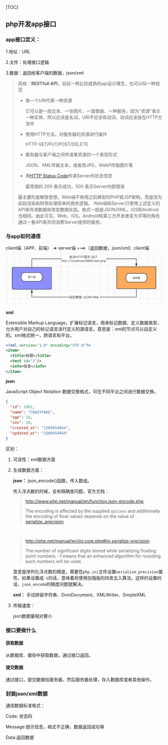 [TOC]

## php开发app接口

### app接口定义：

1.地址：URL

2.文件：处理接口逻辑

3.数据：返回给客户端的数据，json/xml

> 风格：**RESTfull API**，目前一种比较成熟的api设计理念，也可以叫一种规范
>
> - 每一个URI代表一种资源
>
>   它可以是一段文本、一张图片、一首歌曲、一种服务，因为"资源"表示一种实体，所以应该是名词，URI不应该有动词，动词应该放在HTTP方法中
>
> - 使用HTTP方法，对服务器的资源进行操作
>
>   HTTP GET/PUT/POST/DELETE
>
> - 服务器与客户端之间传递某资源的一个表现形式
>
>   JSON，XML传输文本，或者用JPG，WebP传输图片等
>
> - 用[HTTP Status Code](https://www.w3.org/Protocols/rfc2616/rfc2616-sec10.html)传递Server的状态信息
>
>   最常用的 200 表示成功，500 表示Server内部错误
>
> 最主要的是解放思想，Web端不再用之前典型的PHP或JSP架构，而是改为前段渲染和附带处理简单的商务逻辑。
> Web端和Server只使用上述定义的API来传递数据和改变数据状态。格式一般是JSON/XML。iOS和Android也相同。由此可见，Web，iOS，Android和第三方开发者变为平等的角色通过一套API来共同消费Server提供的服务。

### 与app如何通信

client端（APP、前端） => server端 ===>（返回数据，json/xml）client端
![接口返回数据](https://raw.githubusercontent.com/CRAZYFAKE/learning/master/_picture/%E6%8E%A5%E5%8F%A3%E8%BF%94%E5%9B%9E%E6%95%B0%E6%8D%AE.png)

**xml**

Extensible Markup Language，扩展标记语言，用来标记数据、定义数据类型，允许用户对自己的标记语言进行定义的源语言。意思是：xml的节点可以自定义的。xml格式统一，跨语言和平台。

```xml
<?xml version="1.0" encoding="UTF-8"?>
<item>
  <title>标题</title>
  <test id="1"/>
  <info>信息</info>
</item>
```

**json**

JavaScript Object Notation 数据交换格式，可在不同平台之间进行数据交换。

```json
{
  "id": 1001,
  "name": "CRAZYFAKE",
  "age": 18,
  "sex": 10,
  "created_at": "1509454044",
  "updated_at": "1509454044"
}
```

区别：

1. 可读性：xml数据方面

2. 生成数据方面：

   **json：** json_encode()函数，传入数组。

   传入浮点数的时候，会有精确度问题，官方文档：

   > http://www.php.net/manual/en/function.json-encode.php
   >
   > The encoding is affected by the supplied `options` and additionally the encoding of float values depends on the value of [serialize_precision](http://php.net/manual/en/ini.core.php#ini.serialize-precision).

   ​

   > http://php.net/manual/en/ini.core.php#ini.serialize-precision
   >
   > The number of significant digits stored while serializing floating point numbers. -1 means that an enhanced algorithm for rounding such numbers will be used.

   意思是序列化浮点数的精度，需要在`php.ini`文件设置`serialize_precision`属性，如果设置成`-1`的话，意味着将使用加强版的四舍五入算法。这样的设置的话，`json_encode`的精度问题就解决。

   **xml：** 手动拼装字符串、DomDocument、XMLWriter、SimpleXML

3. 传输速度：

   json数据量相对要小

### 接口要做什么

#### 获取数据

从数据库、缓存中获取数据，通过接口返回。

#### 提交数据

通过接口，提交数据给服务器，然后服务器处理，存入数据库或者其他操作。

### 封装json/xml数据

通信数据标准格式：

Code: 状态码

Message:提示信息，格式不正确，数据返回成功等

Data:返回数据





​

